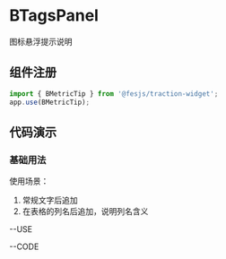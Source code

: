 # BTagsPanel
图标悬浮提示说明

## 组件注册

```js
import { BMetricTip } from '@fesjs/traction-widget';
app.use(BMetricTip);
```
## 代码演示
### 基础用法
使用场景：
1. 常规文字后追加
2. 在表格的列名后追加，说明列名含义

--USE

--CODE